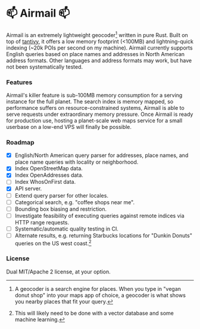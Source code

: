# 📫 Airmail 📫

Airmail is an extremely lightweight geocoder[^1] written in pure Rust. Built on top of [tantivy](https://github.com/quickwit-oss/tantivy), it offers a low memory footprint (<100MB) and lightning-quick indexing (~20k POIs per second on my machine). Airmail currently supports English queries based on place names and addresses in North American address formats. Other languages and address formats may work, but have not been systematically tested.

[^1]: A geocoder is a search engine for places. When you type in "vegan donut shop" into your maps app of choice, a geocoder is what shows you nearby places that fit your query.

### Features

Airmail's killer feature is sub-100MB memory consumption for a serving instance for the full planet. The search index is memory mapped, so performance suffers on resource-constrained systems, Airmail is able to serve requests under extraordinary memory pressure. Once Airmail is ready for production use, hosting a planet-scale web maps service for a small userbase on a low-end VPS will finally be possible.

### Roadmap

- [x] English/North American query parser for addresses, place names, and place name queries with locality or neighborhood.
- [x] Index OpenStreetMap data.
- [x] Index OpenAddresses data.
- [ ] Index WhosOnFirst data.
- [x] API server.
- [ ] Extend query parser for other locales.
- [ ] Categorical search, e.g. "coffee shops near me".
- [ ] Bounding box biasing and restriction.
- [ ] Investigate feasibility of executing queries against remote indices via HTTP range requests.
- [ ] Systematic/automatic quality testing in CI.
- [ ] Alternate results, e.g. returning Starbucks locations for "Dunkin Donuts" queries on the US west coast.[^2]

[^2]: This will likely need to be done with a vector database and some machine learning.

### License

Dual MIT/Apache 2 license, at your option.
